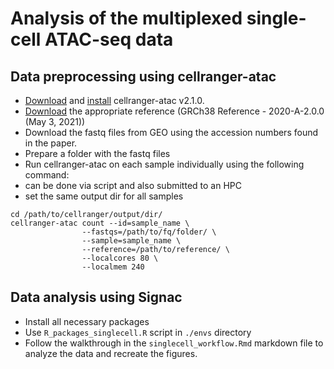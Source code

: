 # Analysis of the multiplexed single-cell ATAC-seq data

## Data preprocessing using cellranger-atac
- [Download](https://software.10xgenomics.com/single-cell-atac/software/downloads/latest?) and [install](https://software.10xgenomics.com/single-cell-atac/software/pipelines/latest/installation) cellranger-atac v2.1.0.
- [Download](https://software.10xgenomics.com/single-cell-atac/software/downloads/latest) the appropriate reference (GRCh38 Reference - 2020-A-2.0.0 (May 3, 2021))
- Download the fastq files from GEO using the accession numbers found in the paper.
- Prepare a folder with the fastq files
- Run cellranger-atac on each sample individually using the following command:
 - can be done via script and also submitted to an HPC
 - set the same output dir for all samples
```
cd /path/to/cellranger/output/dir/
cellranger-atac count --id=sample_name \
                --fastqs=/path/to/fq/folder/ \
                --sample=sample_name \
                --reference=/path/to/reference/ \
                --localcores 80 \
                --localmem 240
```

## Data analysis using Signac
- Install all necessary packages
 - Use `R_packages_singlecell.R` script in `./envs` directory
- Follow the walkthrough in the `singlecell_workflow.Rmd` markdown file to analyze the data and recreate the figures.